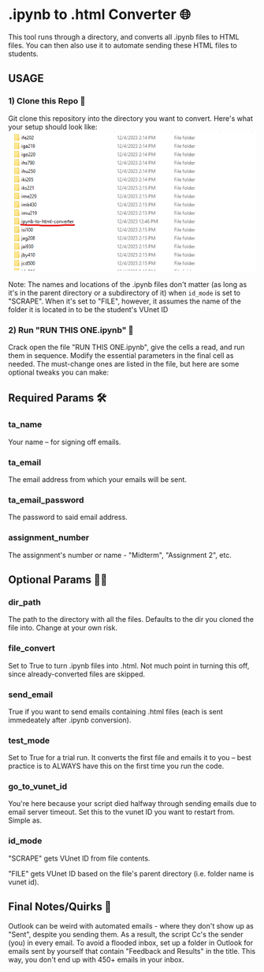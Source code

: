 # .ipynb to .html Converter 🌐
This tool runs through a directory, and converts all .ipynb files to HTML files. You can then also use it to automate sending these HTML files to students.

## USAGE
### 1) Clone this Repo 📝
Git clone this repository into the directory you want to convert. Here's what your setup should look like:
![Your Setup](image-2.png)

Note: The names and locations of the .ipynb files don't matter (as long as it's in the parent directory or a subdirectory of it) when `id_mode` is set to "SCRAPE". When it's set to "FILE", however, it assumes the name of the folder it is located in to be the student's VUnet ID 

### 2) Run "RUN THIS ONE.ipynb" 🚀
Crack open the file "RUN THIS ONE.ipynb", give the cells a read, and run them in sequence. Modify the essential parameters in the final cell as needed. The must-change ones are listed in the file, but here are some optional tweaks you can make:

## Required Params 🛠
### ta_name
Your name – for signing off emails.
### ta_email
The email address from which your emails will be sent.
### ta_email_password
The password to said email address.
### assignment_number
The assignment's number or name - "Midterm", "Assignment 2", etc.

## Optional Params 🧙‍♂️
### dir_path
The path to the directory with all the files. Defaults to the dir you cloned the file into. Change at your own risk.
### file_convert
Set to True to turn .ipynb files into .html. Not much point in turning this off, since already-converted files are skipped.
### send_email
True if you want to send emails containing .html files (each is sent immedeately after .ipynb conversion).
### test_mode
Set to True for a trial run. It converts the first file and emails it to you – best practice is to ALWAYS have this on the first time you run the code.
### go_to_vunet_id
You're here because your script died halfway through sending emails due to email server timeout. Set this to the vunet ID you want to restart from. Simple as.
### id_mode
"SCRAPE" gets VUnet ID from file contents.

"FILE" gets VUnet ID based on the file's parent directory (i.e. folder name is vunet id).

## Final Notes/Quirks 📝
Outlook can be weird with automated emails - where they don't show up as "Sent", despite you sending them. As a result, the script Cc's the sender (you) in every email. To avoid a flooded inbox, set up a folder in Outlook for emails sent by yourself that contain "Feedback and Results" in the title. This way, you don't end up with 450+ emails in your inbox.